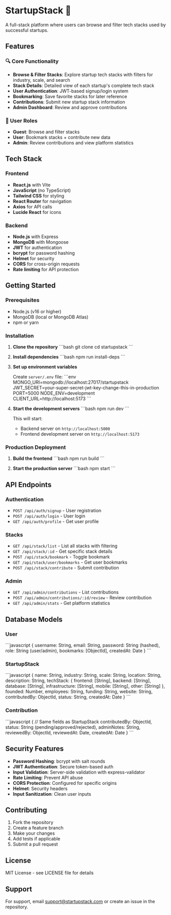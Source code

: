 # StartupStack 🚀

A full-stack platform where users can browse and filter tech stacks used by successful startups.

## Features

### 🔍 Core Functionality
- **Browse & Filter Stacks**: Explore startup tech stacks with filters for industry, scale, and search
- **Stack Details**: Detailed view of each startup's complete tech stack
- **User Authentication**: JWT-based signup/login system
- **Bookmarking**: Save favorite stacks for later reference
- **Contributions**: Submit new startup stack information
- **Admin Dashboard**: Review and approve contributions

### 👥 User Roles
- **Guest**: Browse and filter stacks
- **User**: Bookmark stacks + contribute new data
- **Admin**: Review contributions and view platform statistics

## Tech Stack

### Frontend
- **React.js** with Vite
- **JavaScript** (no TypeScript)
- **Tailwind CSS** for styling
- **React Router** for navigation
- **Axios** for API calls
- **Lucide React** for icons

### Backend
- **Node.js** with Express
- **MongoDB** with Mongoose
- **JWT** for authentication
- **bcrypt** for password hashing
- **Helmet** for security
- **CORS** for cross-origin requests
- **Rate limiting** for API protection

## Getting Started

### Prerequisites
- Node.js (v16 or higher)
- MongoDB (local or MongoDB Atlas)
- npm or yarn

### Installation

1. **Clone the repository**
   \`\`\`bash
   git clone <repository-url>
   cd startupstack
   \`\`\`

2. **Install dependencies**
   \`\`\`bash
   npm run install-deps
   \`\`\`

3. **Set up environment variables**
   
   Create `server/.env` file:
   \`\`\`env
   MONGO_URI=mongodb://localhost:27017/startupstack
   JWT_SECRET=your-super-secret-jwt-key-change-this-in-production
   PORT=5000
   NODE_ENV=development
   CLIENT_URL=http://localhost:5173
   \`\`\`

4. **Start the development servers**
   \`\`\`bash
   npm run dev
   \`\`\`

   This will start:
   - Backend server on `http://localhost:5000`
   - Frontend development server on `http://localhost:5173`

### Production Deployment

1. **Build the frontend**
   \`\`\`bash
   npm run build
   \`\`\`

2. **Start the production server**
   \`\`\`bash
   npm start
   \`\`\`

## API Endpoints

### Authentication
- `POST /api/auth/signup` - User registration
- `POST /api/auth/login` - User login
- `GET /api/auth/profile` - Get user profile

### Stacks
- `GET /api/stack/list` - List all stacks with filtering
- `GET /api/stack/:id` - Get specific stack details
- `POST /api/stack/bookmark` - Toggle bookmark
- `GET /api/stack/user/bookmarks` - Get user bookmarks
- `POST /api/stack/contribute` - Submit contribution

### Admin
- `GET /api/admin/contributions` - List contributions
- `POST /api/admin/contributions/:id/review` - Review contribution
- `GET /api/admin/stats` - Get platform statistics

## Database Models

### User
\`\`\`javascript
{
  username: String,
  email: String,
  password: String (hashed),
  role: String (user/admin),
  bookmarks: [ObjectId],
  createdAt: Date
}
\`\`\`

### StartupStack
\`\`\`javascript
{
  name: String,
  industry: String,
  scale: String,
  location: String,
  description: String,
  techStack: {
    frontend: [String],
    backend: [String],
    database: [String],
    infrastructure: [String],
    mobile: [String],
    other: [String]
  },
  founded: Number,
  employees: String,
  funding: String,
  website: String,
  contributedBy: ObjectId,
  status: String,
  createdAt: Date
}
\`\`\`

### Contribution
\`\`\`javascript
{
  // Same fields as StartupStack
  contributedBy: ObjectId,
  status: String (pending/approved/rejected),
  adminNotes: String,
  reviewedBy: ObjectId,
  reviewedAt: Date,
  createdAt: Date
}
\`\`\`

## Security Features

- **Password Hashing**: bcrypt with salt rounds
- **JWT Authentication**: Secure token-based auth
- **Input Validation**: Server-side validation with express-validator
- **Rate Limiting**: Prevent API abuse
- **CORS Protection**: Configured for specific origins
- **Helmet**: Security headers
- **Input Sanitization**: Clean user inputs

## Contributing

1. Fork the repository
2. Create a feature branch
3. Make your changes
4. Add tests if applicable
5. Submit a pull request

## License

MIT License - see LICENSE file for details

## Support

For support, email support@startupstack.com or create an issue in the repository.
